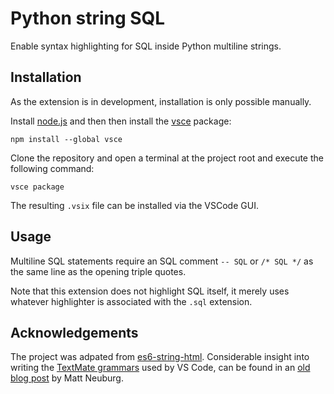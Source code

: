 # Python string SQL

Enable syntax highlighting for SQL inside Python multiline strings.

## Installation

As the extension is in development, installation is only
possible manually.

Install [node.js](https://nodejs.org/) and then then install the
[vsce](https://www.npmjs.com/package/vsce) package:

```
npm install --global vsce
```

Clone the repository and open a terminal at the project root
and execute the following command:

```
vsce package
```

The resulting `.vsix` file can be installed via the VSCode GUI.

## Usage

Multiline SQL statements require an SQL comment `-- SQL`
or `/* SQL */` as the same line as the opening triple quotes.

Note that this extension does not highlight SQL itself, it merely
uses whatever highlighter is associated with the `.sql` extension.

## Acknowledgements

The project was adpated from [es6-string-html](https://github.com/hanjingboo/es6-string-html).
Considerable insight into writing 
the [TextMate grammars](https://macromates.com/manual/en/language_grammars)
used by VS Code,
can be found in an [old blog post](https://www.apeth.com/nonblog/stories/textmatebundle.html)
by Matt Neuburg. 

